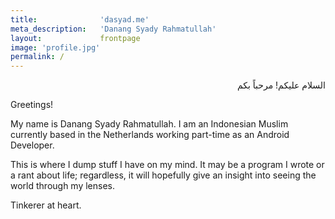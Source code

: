 ```yaml
---
title:              'dasyad.me'
meta_description:   'Danang Syady Rahmatullah'
layout:             frontpage
image: 'profile.jpg'
permalink: /
---
```


<div style="text-align: right;" lang="ara">السلام عليكم! مرحباً بكم</div>

Greetings! 

My name is Danang Syady Rahmatullah. I am an Indonesian Muslim currently based in the Netherlands working part-time as an Android Developer.

This is where I dump stuff I have on my mind. It may be a program I wrote or a rant about life; regardless, it will hopefully give an insight into seeing the world through my lenses.

Tinkerer at heart.
